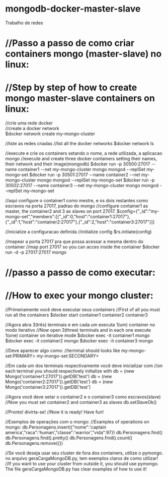 # mongodb-docker-master-slave
Trabalho de redes

# //Passo a passo de como criar containers mongo (master-slave) no linux:<br>
# //Step by step of how to create mongo master-slave containers on linux:<br>

//crie uma rede docker  
//create a docker network  
$docker network create my-mongo-cluster  


//liste as redes criadas
//list all the docker networks
$docker network ls</p>


//execute e crie os containers setando o nome, a rede utilizada, a aplicacao mongo
//execute and create three docker containers setting their names, their network and their image(mongodb)
$docker run -p 30500:27017 --name container1 --net my-mongo-cluster mongo mongod --replSet my-mongo-set
$docker run -p 30501:27017 --name container2 --net my-mongo-cluster mongo mongod --replSet my-mongo-set
$docker run -p 30502:27017 --name container3 --net my-mongo-cluster mongo mongod --replSet my-mongo-set

//aqui configure o container1 como mestre, e os dois restantes como escravos na porta 27017, padrao do mongo
//configure container1 as master, the container2 and 3 as slaves on port 27017.
$config={"_id":"my-mongo-set","members":[{"_id":0,"host":"container1:27017"},{"_id":1,"host":"container2:27017"},{"_id":2,"host":"container3:27017"}]}

//inicialize a configuracao definida
//initialize config
$rs.initiate(config)

//mapear a porta 27017 pra que possa acessar a mesma dentro do container 
//map port 27017 so you can acces inside the container
$docker run -d -p 27017:27017 mongo

# //passo a passo de como executar:
# //How to exec your mongo cluster:

//Primeiramente você deve executar seus containers
//First of all you must run all the containers
$docker start container1 container2 container3

//Agora abra 3(três) terminais e em cada um executa 1(um) container no modo iterativo
//Now open 3(three) terminals and in each one execute 1(one) container on iterative mode 
$docker exec -it container1 mongo
$docker exec -it container2 mongo
$docker exec -it container3 mongo

//Deve aparecer algo como:
//terminal should looks like
my-mongo-set:PRIMARY>
my-mongo-set:SECONDARY>

//Em cada um dos terminais respectivamente você deve inicializar com
//on each terminal you should respectively initialize with
db = (new Mongo('container1:27017')).getDB('test')
db = (new Mongo('container2:27017')).getDB('test')
db = (new Mongo('container3:27017')).getDB('test')

//Agora você deve setar o container2 e o container3 como escravos(slave)
//Now you must set container2 and container3 as slaves
db.setSlaveOk()

//Pronto! divirta-se!
//Now it is ready! Have fun!

//Exemplos de operações com o mongo:
//Examples of operations on mongo:
db.Personagens.insert({"nome":'captain america',"raca":'human',"classe":'warrior',"vida":97})
db.Personagens.find()
db.Personagens.find().pretty()
db.Personagens.find().count()
db.Personagens.remove({})

//Se você deseja usar seu cluster de fora dos containers, utilize o pymongo. no arquivo geraCargaMongoDB.py, tem exemplos claros de como utilizar!
//If you want to use your cluster from outside it, you should use pymongo. The file geraCargaMongoDB.py has clear examples of how to use it! 
